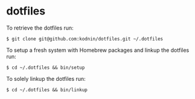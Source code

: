 # dotfiles

To retrieve the dotfiles run:

    $ git clone git@github.com:kodnin/dotfiles.git ~/.dotfiles

To setup a fresh system with Homebrew packages and linkup the dotfiles run:

    $ cd ~/.dotfiles && bin/setup

To solely linkup the dotfiles run:

    $ cd ~/.dotfiles && bin/linkup
